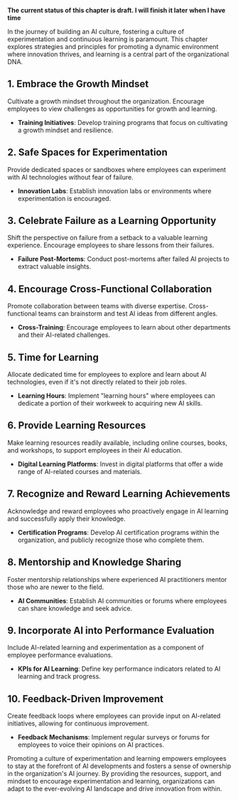 **The current status of this chapter is draft. I will finish it later when I have time**

In the journey of building an AI culture, fostering a culture of experimentation and continuous learning is paramount. This chapter explores strategies and principles for promoting a dynamic environment where innovation thrives, and learning is a central part of the organizational DNA.

**1. Embrace the Growth Mindset**
---------------------------------

Cultivate a growth mindset throughout the organization. Encourage employees to view challenges as opportunities for growth and learning.

* **Training Initiatives**: Develop training programs that focus on cultivating a growth mindset and resilience.

**2. Safe Spaces for Experimentation**
--------------------------------------

Provide dedicated spaces or sandboxes where employees can experiment with AI technologies without fear of failure.

* **Innovation Labs**: Establish innovation labs or environments where experimentation is encouraged.

**3. Celebrate Failure as a Learning Opportunity**
--------------------------------------------------

Shift the perspective on failure from a setback to a valuable learning experience. Encourage employees to share lessons from their failures.

* **Failure Post-Mortems**: Conduct post-mortems after failed AI projects to extract valuable insights.

**4. Encourage Cross-Functional Collaboration**
-----------------------------------------------

Promote collaboration between teams with diverse expertise. Cross-functional teams can brainstorm and test AI ideas from different angles.

* **Cross-Training**: Encourage employees to learn about other departments and their AI-related challenges.

**5. Time for Learning**
------------------------

Allocate dedicated time for employees to explore and learn about AI technologies, even if it's not directly related to their job roles.

* **Learning Hours**: Implement "learning hours" where employees can dedicate a portion of their workweek to acquiring new AI skills.

**6. Provide Learning Resources**
---------------------------------

Make learning resources readily available, including online courses, books, and workshops, to support employees in their AI education.

* **Digital Learning Platforms**: Invest in digital platforms that offer a wide range of AI-related courses and materials.

**7. Recognize and Reward Learning Achievements**
-------------------------------------------------

Acknowledge and reward employees who proactively engage in AI learning and successfully apply their knowledge.

* **Certification Programs**: Develop AI certification programs within the organization, and publicly recognize those who complete them.

**8. Mentorship and Knowledge Sharing**
---------------------------------------

Foster mentorship relationships where experienced AI practitioners mentor those who are newer to the field.

* **AI Communities**: Establish AI communities or forums where employees can share knowledge and seek advice.

**9. Incorporate AI into Performance Evaluation**
-------------------------------------------------

Include AI-related learning and experimentation as a component of employee performance evaluations.

* **KPIs for AI Learning**: Define key performance indicators related to AI learning and track progress.

**10. Feedback-Driven Improvement**
-----------------------------------

Create feedback loops where employees can provide input on AI-related initiatives, allowing for continuous improvement.

* **Feedback Mechanisms**: Implement regular surveys or forums for employees to voice their opinions on AI practices.

Promoting a culture of experimentation and learning empowers employees to stay at the forefront of AI developments and fosters a sense of ownership in the organization's AI journey. By providing the resources, support, and mindset to encourage experimentation and learning, organizations can adapt to the ever-evolving AI landscape and drive innovation from within.
